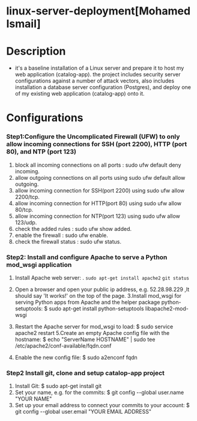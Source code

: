 # linux-server-deployment[Mohamed Ismail]

# Description
 - it's  a baseline installation of a Linux server and prepare it to host my  web application (catalog-app). the project includes  security server  configurations against  a number of attack vectors, also includes installation  a database server configuration (Postgres), and deploy one of my existing web application (catalog-app) onto it.
 
 # Configurations
 
 
 
 
### Step1:Configure the Uncomplicated Firewall (UFW) to only allow incoming connections for SSH (port 2200), HTTP (port 80), and NTP (port 123)

  
  1.  block all incoming connections on all ports : sudo ufw default deny incoming.
  2.  allow outgoing connections on all ports using sudo ufw default allow outgoing.
  3.  allow incoming connection for SSH(port 2200) using sudo ufw allow 2200/tcp.
  4.  allow incoming connection for HTTP(port 80) using sudo ufw allow 80/tcp.
  5.  allow incoming connection for NTP(port 123) using sudo ufw allow 123/udp.
  6.  check the added rules : sudo ufw show added.
  7.  enable the firewall : sudo ufw enable.
  8.  check the firewall status : sudo ufw status.
 

### Step2: Install and configure Apache to serve a Python mod_wsgi application

 1. Install Apache web server:
  . `sudo apt-get install apache2` 
   `git status`
  
 2. Open a browser and open your public ip address, e.g. 52.28.98.229 ,It should say 'It works!' on the top of the page.
 3.Install mod_wsgi for serving Python apps from Apache and the helper package python-setuptools:
   $ sudo apt-get install python-setuptools libapache2-mod-wsgi
 4. Restart the Apache server for mod_wsgi to load:
    $ sudo service apache2 restart
 5.Create an empty Apache config file with the hostname:
   $ echo "ServerName HOSTNAME" | sudo tee /etc/apache2/conf-available/fqdn.conf
 6. Enable the new config file:
   $ sudo a2enconf fqdn
   
### Step2 Install git, clone and setup catalop-app project

 1. Install Git:
   $ sudo apt-get install git
 2. Set your name, e.g. for the commits:
   $ git config --global user.name "YOUR NAME"
 3.  Set up your email address to connect your commits to your account:
   $ git config --global user.email "YOUR EMAIL ADDRESS"
